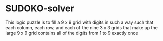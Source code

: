 # SUDOKO-solver
This logic puzzle is to fill a 9 x 9 grid with digits in such a way such that each column, each row, and each of the nine 3 x 3 grids that make up the large 9 x 9 grid contains all of the digits from 1 to 9 exactly once

